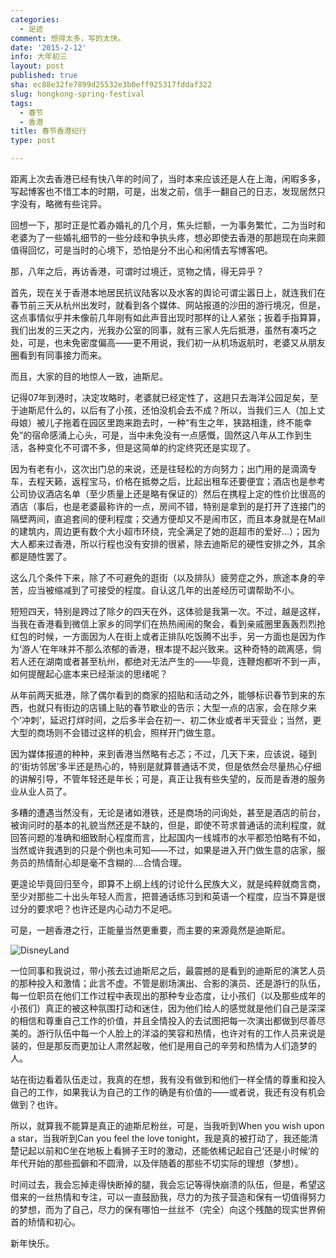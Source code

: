 ```yaml
---
categories:
  - 足迹
comment: 想得太多，写的太快。
date: '2015-2-12'
info: 大年初三
layout: post
published: true
sha: ec88e32fe7899d25532e3b0eff925317fddaf322
slug: hongkong-spring-festival
tags:
  - 春节
  - 香港
title: 春节香港纪行
type: post

---
```


距离上次去香港已经有快八年的时间了，当时本来应该还是人在上海，闲暇多多，写起博客也不惜工本的时期，可是，出发之前，信手一翻自己的日志，发现居然只字没有，略微有些诧异。

回想一下，那时正是忙着办婚礼的几个月，焦头烂额，一为事务繁忙，二为当时和老婆为了一些婚礼细节的一些分歧和争执头疼，想必即使去香港的那趟现在向来颇值得回忆，可是当时的心境下，恐怕是分不出心和闲情去写博客吧。

那，八年之后，再访香港，可谓时过境迁，览物之情，得无异乎？

首先，现在关于香港本地居民抗议陆客以及水客的舆论可谓尘嚣日上，就连我们在春节前三天从杭州出发时，就看到各个媒体、网站报道的沙田的游行境况，但是，这点事情似乎并未像前几年刚有如此声音出现时那样的让人紧张；扳着手指算算，我们出发的三天之内，光我办公室的同事，就有三家人先后抵港，虽然有凑巧之处，可是，也未免密度偏高——更不用说，我们初一从机场返航时，老婆又从朋友圈看到有同事接力而来。

而且，大家的目的地惊人一致，迪斯尼。

记得07年到港时，决定攻略时，老婆就已经定性了，这趟只去海洋公园足矣，至于迪斯尼什么的，以后有了小孩，还怕没机会去不成？所以，当我们三人（加上丈母娘）被儿子拖着在园区里跑来跑去时，一种“有生之年，狭路相逢，终不能幸免”的宿命感涌上心头，可是，当中未免没有一点感慨，固然这八年从工作到生活，各种变化不可谓不多，但是这简单的约定终究还是实现了。

因为有老有小，这次出门总的来说，还是往轻松的方向努力；出门用的是滴滴专车，去程天籁，返程宝马，价格在抵劵之后，比起出租车还要便宜；酒店也是参考公司协议酒店名单（至少质量上还是略有保证的）然后在携程上定的性价比很高的酒店（事后，也是老婆最称许的一点，房间不错，特别是拿到的是打开了连接门的隔壁两间，直追套间的便利程度；交通方便却又不是闹市区，而且本身就是在Mall的建筑内，周边更有数个大小超市环绕，完全满足了她的逛超市的爱好...）；因为大人都来过香港，所以行程也没有安排的很紧，除去迪斯尼的硬性安排之外，其余都是随性罢了。

这么几个条件下来，除了不可避免的逛街（以及排队）疲劳症之外，旅途本身的辛苦，应当被缩减到了可接受的程度。自认这几年的出差经历可谓帮助不小。

短短四天，特别是跨过了除夕的四天在外，这体验是我第一次。不过，越是这样，当我在香港看到微信上家乡的同学们在热热闹闹的聚会，看到亲戚圈里轰轰烈烈抢红包的时候，一方面因为人在街上或者正排队吃饭腾不出手，另一方面也是因为作为‘游人’在年味并不那么浓郁的香港，根本提不起兴致来。这种奇特的疏离感，倘若人还在湖南或者甚至杭州，都绝对无法产生的——毕竟，连鞭炮都听不到一声，如何提醒起心底本来已经渐淡的思绪呢？

从年前两天抵港，除了偶尔看到的商家的招贴和活动之外，能够标识春节到来的东西，也就只有街边的店铺上贴的春节歇业的告示；大型一点的店家，会在除夕来个‘冲刺’，延迟打烊时间，之后多半会在初一、初二休业或者半天营业；当然，更大型的商场则不会错过这样的机会，照样开门做生意。

因为媒体报道的种种，来到香港当然略有忐忑；不过，几天下来，应该说，碰到的‘街坊邻居’多半还是热心的，特别是就算普通话不灵，但是依然会尽量热心仔细的讲解引导，不管年轻还是年长；可是，真正让我有些失望的，反而是香港的服务业从业人员了。

多糟的遭遇当然没有，无论是诸如港铁，还是商场的问询处，甚至是酒店的前台，被询问时的基本的礼貌当然还是不缺的，但是，即使不苛求普通话的流利程度，就回答问题的准确和细致耐心程度而言，比起国内一线城市的水平都恐怕略有不如，当然或许我遇到的只是个例也未可知——不过，如果是进入开门做生意的店家，服务员的热情耐心却是毫不含糊的....合情合理。

更遑论毕竟回归至今，即算不上纲上线的讨论什么民族大义，就是纯粹就商言商，至少对那些二十出头年轻人而言，把普通话练习到和英语一个程度，应当不算是很过分的要求吧？也许还是内心动力不足吧。

可是，一趟香港之行，正能量当然更重要，而主要的来源竟然是迪斯尼。

![DisneyLand](http://i340.photobucket.com/albums/o350/claudxiao/0P1010806_title_zps5eaaa799.jpg)

一位同事和我说过，带小孩去过迪斯尼之后，最震撼的是看到的迪斯尼的演艺人员的那种投入和激情；此言不虚。不管是剧场演出、合影的演员、还是游行的队伍，每一位职员在他们工作过程中表现出的那种专业态度，让小孩们（以及那些成年的小孩们）真正的被这种氛围打动和迷住，因为他们给人的感觉就是他们自己是深深的相信和尊重自己工作的价值，并且全情投入的去试图把每一次演出都做到尽善尽美的。游行队伍中每一个人脸上的洋溢的笑容和热情，也许对有的工作人员来说是装的，但是那反而更加让人肃然起敬，他们是用自己的辛劳和热情为人们造梦的人。

站在街边看着队伍走过，我真的在想，我有没有做到和他们一样全情的尊重和投入自己的工作，如果我认为自己的工作的确是有价值的——或者说，我还有没有机会做到？也许。

所以，就算我不能算是真正的迪斯尼粉丝，可是，当我听到When you wish upon a star，当我听到Can you feel the love tonight，我是真的被打动了，我还能清楚记起以前和C坐在地板上看狮子王时的激动，还能依稀记起自己‘还是小时候’的年代开始的那些孤僻和不圆滑，以及伴随着的那些不切实际的理想（梦想）。

时间过去，我会忘掉走得快断掉的腿，我会忘记等得快崩溃的队伍，但是，希望这借来的一丝热情和专注，可以一直鼓励我，尽力的为孩子营造和保有一切值得努力的梦想，而为了自己，尽力的保有哪怕一丝丝不（完全）向这个残酷的现实世界俯首的矫情和初心。

新年快乐。


